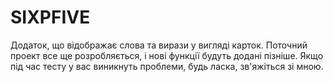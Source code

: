 # SIXPFIVE
Додаток, що відображає слова та вирази у вигляді карток. Поточний проект все ще розробляється, і нові функції будуть додані пізніше. Якщо під час тесту у вас виникнуть проблеми, будь ласка, зв'яжіться зі мною.
